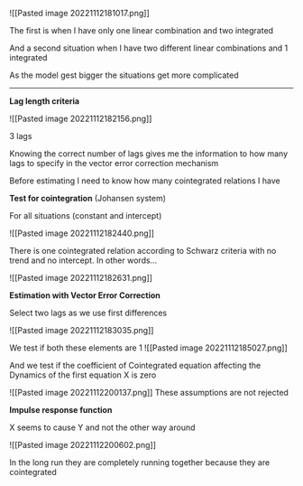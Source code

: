 
![[Pasted image 20221112181017.png]]

The first is when I have only one linear combination and two integrated

And a second situation when I have two different linear combinations and 1 integrated

As the model gest bigger the situations get more complicated


---


**Lag length criteria**

![[Pasted image 20221112182156.png]]

3 lags

Knowing the correct number of lags gives me the information to how many lags to specify in the vector error correction mechanism

Before estimating I need to know how many cointegrated relations I have

**Test for cointegration** (Johansen system)

For all situations (constant and intercept)

![[Pasted image 20221112182440.png]]

There is one cointegrated relation according to Schwarz criteria with no trend and no intercept. In other words...

![[Pasted image 20221112182631.png]]


**Estimation with Vector Error Correction**

Select two lags as we use first differences

![[Pasted image 20221112183035.png]]

We test if both these elements are 1
![[Pasted image 20221112185027.png]]


And we test if the coefficient of Cointegrated equation affecting the Dynamics of the first equation X is zero

![[Pasted image 20221112200137.png]]
These assumptions are not rejected

**Impulse response function**

X seems to cause Y and not the other way around

![[Pasted image 20221112200602.png]]

In the long run they are completely running together because they are cointegrated